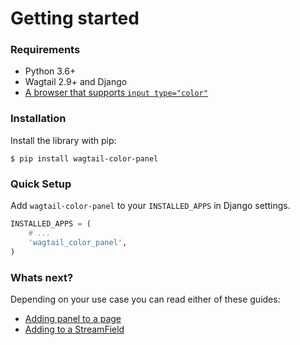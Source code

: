 # Getting started

### Requirements

- Python 3.6+
- Wagtail 2.9+ and Django
- [A browser that supports `input type="color"`](https://caniuse.com/#feat=input-color)


### Installation

Install the library with pip:

```
$ pip install wagtail-color-panel
```


### Quick Setup

Add `wagtail-color-panel` to your `INSTALLED_APPS` in Django settings.

```python
INSTALLED_APPS = (
    # ...
    'wagtail_color_panel',
)
```


### Whats next?

Depending on your use case you can read either of these guides:

- [Adding panel to a page](./2_adding_to_a_page.md)
- [Adding to a StreamField](./3_adding_to_a_streamfield.md)
